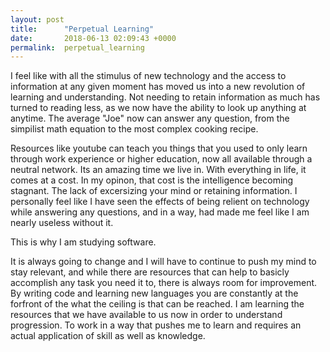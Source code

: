 ```yaml
---
layout: post
title:      "Perpetual Learning"
date:       2018-06-13 02:09:43 +0000
permalink:  perpetual_learning
---
```


I feel like with all the stimulus of new technology and the access to information at any given moment has moved us into a new revolution of learning and understanding. Not needing to retain information as much has turned to reading less, as we now have the ability to look up anything at anytime. The average "Joe" now can answer any question, from the simpilist math equation to the most complex cooking recipe. 

Resources like youtube can teach you things that you used to only learn through work experience or higher education, now all available through a neutral network. Its an amazing time we live in. With everything in life, it comes at a cost. In my opinon,  that cost is the intelligence becoming stagnant. The lack of excersizing your mind or retaining information. I personally feel like I have seen the effects of being relient on technology while answering any questions, and in a way, had made me feel like I am nearly useless without it.

This is why I am studying software.

It is always going to change and I will have to continue to push my mind to stay relevant, and while there are resources that can help to basicly accomplish any task you need it to, there is always room for improvement. By writing code and learning new languages you are constantly at the forfront of the what the ceiling is that can be reached. I am learning the resources that we have available to us now in order to understand progression. To work in a way that pushes me to learn and requires an actual application of skill as well as knowledge. 


